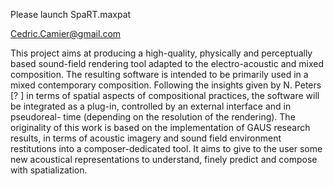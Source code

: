 Please launch SpaRT.maxpat

Cedric.Camier@gmail.com



This project aims at producing a high-quality, physically and perceptually basedsound-field rendering tool adapted to the electro-acoustic and mixed composition.The resulting software is intended to be primarily used in a mixed contemporarycomposition. Following the insights given by N. Peters [? ] in terms of spatial aspectsof compositional practices, the software will be integrated as a plug-in, controlled by an external interface and in pseudoreal- time (depending on the resolution of therendering). The originality of this work is based on the implementation of GAUS researchresults, in terms of acoustic imagery and sound field environment restitutionsinto a composer-dedicated tool. It aims to give to the user some new acoustical representationsto understand, finely predict and compose with spatialization.

